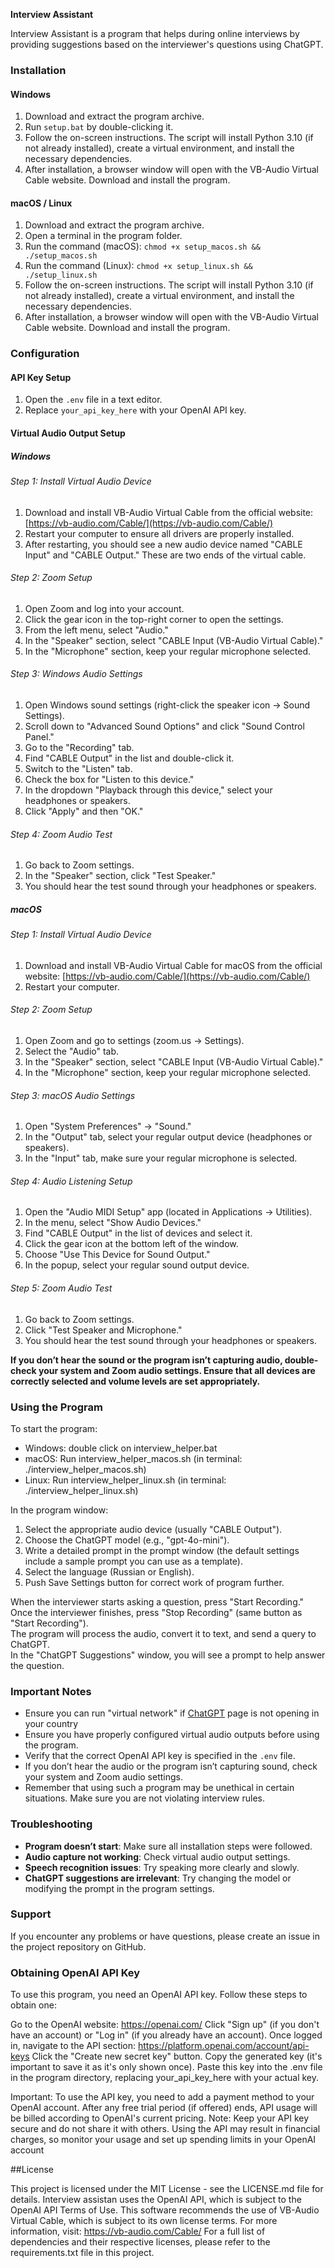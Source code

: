 **Interview Assistant**

Interview Assistant is a program that helps during online interviews by providing suggestions based on the interviewer's questions using ChatGPT.

### Installation

#### Windows

1. Download and extract the program archive.
2. Run `setup.bat` by double-clicking it.
3. Follow the on-screen instructions. The script will install Python 3.10 (if not already installed), create a virtual environment, and install the necessary dependencies.
4. After installation, a browser window will open with the VB-Audio Virtual Cable website. Download and install the program.

#### macOS / Linux

1. Download and extract the program archive.
2. Open a terminal in the program folder.
3. Run the command (macOS): `chmod +x setup_macos.sh && ./setup_macos.sh`
4. Run the command (Linux): `chmod +x setup_linux.sh && ./setup_linux.sh`
5. Follow the on-screen instructions. The script will install Python 3.10 (if not already installed), create a virtual environment, and install the necessary dependencies.
6. After installation, a browser window will open with the VB-Audio Virtual Cable website. Download and install the program.

### Configuration

#### API Key Setup

1. Open the `.env` file in a text editor.
2. Replace `your_api_key_here` with your OpenAI API key.

#### Virtual Audio Output Setup

##### Windows

###### Step 1: Install Virtual Audio Device

1. Download and install VB-Audio Virtual Cable from the official website: [https://vb-audio.com/Cable/](https://vb-audio.com/Cable/)
2. Restart your computer to ensure all drivers are properly installed.
3. After restarting, you should see a new audio device named "CABLE Input" and "CABLE Output." These are two ends of the virtual cable.

###### Step 2: Zoom Setup

1. Open Zoom and log into your account.
2. Click the gear icon in the top-right corner to open the settings.
3. From the left menu, select "Audio."
4. In the "Speaker" section, select "CABLE Input (VB-Audio Virtual Cable)."
5. In the "Microphone" section, keep your regular microphone selected.

###### Step 3: Windows Audio Settings

1. Open Windows sound settings (right-click the speaker icon -> Sound Settings).
2. Scroll down to "Advanced Sound Options" and click "Sound Control Panel."
3. Go to the "Recording" tab.
4. Find "CABLE Output" in the list and double-click it.
5. Switch to the "Listen" tab.
6. Check the box for "Listen to this device."
7. In the dropdown "Playback through this device," select your headphones or speakers.
8. Click "Apply" and then "OK."

###### Step 4: Zoom Audio Test

1. Go back to Zoom settings.
2. In the "Speaker" section, click "Test Speaker."
3. You should hear the test sound through your headphones or speakers.

##### macOS

###### Step 1: Install Virtual Audio Device

1. Download and install VB-Audio Virtual Cable for macOS from the official website: [https://vb-audio.com/Cable/](https://vb-audio.com/Cable/)
2. Restart your computer.

###### Step 2: Zoom Setup

1. Open Zoom and go to settings (zoom.us -> Settings).
2. Select the "Audio" tab.
3. In the "Speaker" section, select "CABLE Input (VB-Audio Virtual Cable)."
4. In the "Microphone" section, keep your regular microphone selected.

###### Step 3: macOS Audio Settings

1. Open "System Preferences" -> "Sound."
2. In the "Output" tab, select your regular output device (headphones or speakers).
3. In the "Input" tab, make sure your regular microphone is selected.

###### Step 4: Audio Listening Setup

1. Open the "Audio MIDI Setup" app (located in Applications -> Utilities).
2. In the menu, select "Show Audio Devices."
3. Find "CABLE Output" in the list of devices and select it.
4. Click the gear icon at the bottom left of the window.
5. Choose "Use This Device for Sound Output."
6. In the popup, select your regular sound output device.

###### Step 5: Zoom Audio Test

1. Go back to Zoom settings.
2. Click "Test Speaker and Microphone."
3. You should hear the test sound through your headphones or speakers.

**If you don’t hear the sound or the program isn’t capturing audio, double-check your system and Zoom audio settings. Ensure that all devices are correctly selected and volume levels are set appropriately.**

### Using the Program

To start the program:

- Windows: double click on interview_helper.bat
- macOS: Run interview_helper_macos.sh (in terminal: ./interview_helper_macos.sh)
- Linux: Run interview_helper_linux.sh (in terminal: ./interview_helper_linux.sh)

In the program window:

1. Select the appropriate audio device (usually "CABLE Output").
2. Choose the ChatGPT model (e.g., "gpt-4o-mini").
3. Write a detailed prompt in the prompt window (the default settings include a sample prompt you can use as a template).
4. Select the language (Russian or English).
6. Push Save Settings button for correct work of program further.

When the interviewer starts asking a question, press "Start Recording."  
Once the interviewer finishes, press "Stop Recording" (same button as "Start Recording").  
The program will process the audio, convert it to text, and send a query to ChatGPT.  
In the "ChatGPT Suggestions" window, you will see a prompt to help answer the question.

### Important Notes

- Ensure you can run "virtual network" if [ChatGPT](https://openai.com/) page is not opening in your country
- Ensure you have properly configured virtual audio outputs before using the program.
- Verify that the correct OpenAI API key is specified in the `.env` file.
- If you don’t hear the audio or the program isn’t capturing sound, check your system and Zoom audio settings.
- Remember that using such a program may be unethical in certain situations. Make sure you are not violating interview rules.

### Troubleshooting

- **Program doesn’t start**: Make sure all installation steps were followed.
- **Audio capture not working**: Check virtual audio output settings.
- **Speech recognition issues**: Try speaking more clearly and slowly.
- **ChatGPT suggestions are irrelevant**: Try changing the model or modifying the prompt in the program settings.

### Support

If you encounter any problems or have questions, please create an issue in the project repository on GitHub.


### Obtaining OpenAI API Key
To use this program, you need an OpenAI API key. Follow these steps to obtain one:

Go to the OpenAI website: https://openai.com/
Click "Sign up" (if you don't have an account) or "Log in" (if you already have an account).
Once logged in, navigate to the API section: https://platform.openai.com/account/api-keys
Click the "Create new secret key" button.
Copy the generated key (it's important to save it as it's only shown once).
Paste this key into the .env file in the program directory, replacing your_api_key_here with your actual key.

Important: To use the API key, you need to add a payment method to your OpenAI account. After any free trial period (if offered) ends, API usage will be billed according to OpenAI's current pricing.
Note: Keep your API key secure and do not share it with others. Using the API may result in financial charges, so monitor your usage and set up spending limits in your OpenAI account 


##License

This project is licensed under the MIT License - see the LICENSE.md file for details.
Interview assistan uses the OpenAI API, which is subject to the OpenAI API Terms of Use.
This software recommends the use of VB-Audio Virtual Cable, which is subject to its own license terms. For more information, visit: https://vb-audio.com/Cable/
For a full list of dependencies and their respective licenses, please refer to the requirements.txt file in this project.